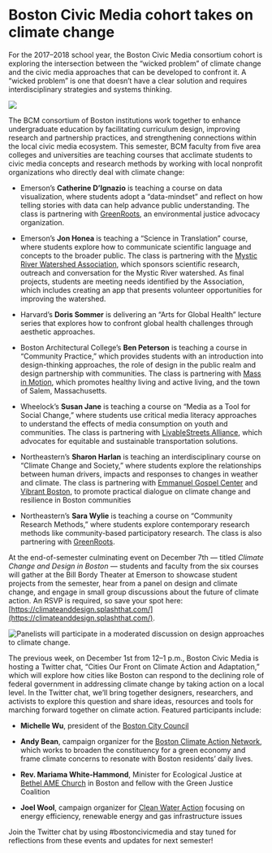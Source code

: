 # Boston Civic Media cohort takes on climate change

For the 2017–2018 school year, the Boston Civic Media consortium cohort is exploring the intersection between the “wicked problem” of climate change and the civic media approaches that can be developed to confront it. A “wicked problem” is one that doesn’t have a clear solution and requires interdisciplinary strategies and systems thinking.

![](https://res.cloudinary.com/engagement-lab-home/image/upload/v1/homepage-2.0/news/medium/1_mI8-15FbzCgTnd2McjZHBw.jpeg)

The BCM consortium of Boston institutions work together to enhance undergraduate education by facilitating curriculum design, improving research and partnership practices, and strengthening connections within the local civic media ecosystem. This semester, BCM faculty from five area colleges and universities are teaching courses that acclimate students to civic media concepts and research methods by working with local nonprofit organizations who directly deal with climate change:

-   Emerson’s **Catherine D’Ignazio** is teaching a course on data visualization, where students adopt a “data-mindset” and reflect on how telling stories with data can help advance public understanding. The class is partnering with [GreenRoots](http://www.greenrootschelsea.org/), an environmental justice advocacy organization.

-   Emerson’s **Jon Honea** is teaching a “Science in Translation” course, where students explore how to communicate scientific language and concepts to the broader public. The class is partnering with the [Mystic River Watershed Association](https://mysticriver.org/), which sponsors scientific research, outreach and conversation for the Mystic River watershed. As final projects, students are meeting needs identified by the Association, which includes creating an app that presents volunteer opportunities for improving the watershed.

-   Harvard’s **Doris Sommer** is delivering an “Arts for Global Health” lecture series that explores how to confront global health challenges through aesthetic approaches.

-   Boston Architectural College’s **Ben Peterson** is teaching a course in “Community Practice,” which provides students with an introduction into design-thinking approaches, the role of design in the public realm and design partnership with communities. The class is partnering with [Mass in Motion](http://massinmotionnewbedford.org/), which promotes healthy living and active living, and the town of Salem, Massachusetts.

-   Wheelock’s **Susan Jane** is teaching a course on “Media as a Tool for Social Change,” where students use critical media literacy approaches to understand the effects of media consumption on youth and communities. The class is partnering with [LivableStreets Alliance](http://www.livablestreets.info/), which advocates for equitable and sustainable transportation solutions.

-   Northeastern’s **Sharon Harlan** is teaching an interdisciplinary course on “Climate Change and Society,” where students explore the relationships between human drivers, impacts and responses to changes in weather and climate. The class is partnering with [Emmanuel Gospel Center](https://www.egc.org/) and [Vibrant Boston](http://www.vibrantboston.net/), to promote practical dialogue on climate change and resilience in Boston communities

-   Northeastern’s **Sara Wylie** is teaching a course on “Community Research Methods,” where students explore contemporary research methods like community-based participatory research. The class is also partnering with [GreenRoots](http://www.greenrootschelsea.org/).

At the end-of-semester culminating event on December 7th — titled _Climate Change and Design in Boston_ — students and faculty from the six courses will gather at the Bill Bordy Theater at Emerson to showcase student projects from the semester, hear from a panel on design and climate change, and engage in small group discussions about the future of climate action. An RSVP is required, so save your spot here: [https://climateanddesign.splashthat.com/](https://climateanddesign.splashthat.com/).

![Panelists will participate in a moderated discussion on design approaches to climate change.](https://res.cloudinary.com/engagement-lab-home/image/upload/v1/homepage-2.0/news/medium/1_3Etc_qTAM2zw0Bfb0De4ZQ.png)

The previous week, on December 1st from 12–1 p.m., Boston Civic Media is hosting a Twitter chat, “Cities Our Front on Climate Action and Adaptation,” which will explore how cities like Boston can respond to the declining role of federal government in addressing climate change by taking action on a local level. In the Twitter chat, we’ll bring together designers, researchers, and activists to explore this question and share ideas, resources and tools for marching forward together on climate action. Featured participants include:

-   **Michelle Wu**, president of the [Boston City Council](https://www.boston.gov/departments/city-council)

-   **Andy Bean**, campaign organizer for the [Boston Climate Action Network](https://bostoncan.org/), which works to broaden the constituency for a green economy and frame climate concerns to resonate with Boston residents’ daily lives.

-   **Rev. Mariama White-Hammond**, Minister for Ecological Justice at [Bethel AME Church](http://www.bethelame.org/) in Boston and fellow with the Green Justice Coalition

-   **Joel Wool**, campaign organizer for [Clean Water Action](https://www.cleanwateraction.org/) focusing on energy efficiency, renewable energy and gas infrastructure issues

Join the Twitter chat by using #bostoncivicmedia and stay tuned for reflections from these events and updates for next semester!
